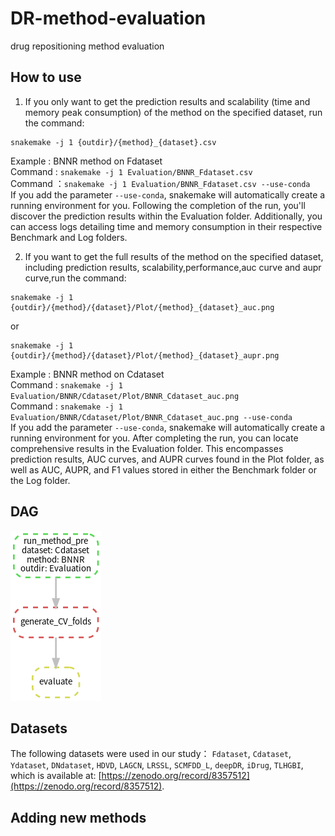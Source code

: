 # DR-method-evaluation
drug repositioning method evaluation
## How to use
1. If you only want to get the prediction results and scalability (time and memory peak consumption) of the method on the specified dataset, run the command:
~~~~
snakemake -j 1 {outdir}/{method}_{dataset}.csv
~~~~
Example : BNNR method on Fdataset  
Command : `snakemake -j 1 Evaluation/BNNR_Fdataset.csv`  
Command ：`snakemake -j 1 Evaluation/BNNR_Fdataset.csv --use-conda`  
If you add the parameter `--use-conda`, snakemake will automatically create a running environment for you.
Following the completion of the run, you'll discover the prediction results within the Evaluation folder. Additionally, you can access logs detailing time and memory consumption in their respective Benchmark and Log folders.
  
2. If you want to get the full results of the method on the specified dataset, including prediction results, scalability,performance,auc curve and aupr curve,run the command: 
~~~~
snakemake -j 1 {outdir}/{method}/{dataset}/Plot/{method}_{dataset}_auc.png
~~~~
or
~~~~
snakemake -j 1 {outdir}/{method}/{dataset}/Plot/{method}_{dataset}_aupr.png  
~~~~
Example : BNNR method on Cdataset  
Command : `snakemake -j 1 Evaluation/BNNR/Cdataset/Plot/BNNR_Cdataset_auc.png`  
Command : `snakemake -j 1 Evaluation/BNNR/Cdataset/Plot/BNNR_Cdataset_auc.png --use-conda`  
If you add the parameter `--use-conda`, snakemake will automatically create a running environment for you.
After completing the run, you can locate comprehensive results in the Evaluation folder. This encompasses prediction results, AUC curves, and AUPR curves found in the Plot folder, as well as AUC, AUPR, and F1 values stored in either the Benchmark folder or the Log folder.
## 
## DAG
![dag of DR evaluation snakemake](./dag_evaluate.png#pic_center)
## Datasets
The following datasets were used in our study：
`Fdataset`, `Cdataset`, `Ydataset`, `DNdataset`, `HDVD`, `LAGCN`, `LRSSL`, `SCMFDD_L`, `deepDR`, `iDrug`, `TLHGBI`, which is available at: [https://zenodo.org/record/8357512](https://zenodo.org/record/8357512).


## Adding new methods

